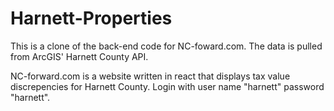 # Harnett-Properties
This is a clone of the back-end code for NC-foward.com. The data is pulled from ArcGIS' Harnett County API.

NC-forward.com is a website written in react that displays tax value discrepencies for Harnett County.
Login with user name "harnett" password "harnett".

